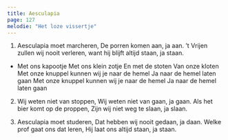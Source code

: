 ```yaml
---
title: Aesculapia
page: 127 
melodie: "Het loze vissertje"
---  
```


1. Aesculapia moet marcheren,
De porren komen aan, ja aan.
’t Vrijen zullen wij nooit verleren,
want hij blijft altijd staan, ja staan.


- Met ons kapootje
Met ons klein zotje
En met de stoten
Van onze kloten
Met onze knuppel kunnen wij je naar de hemel
Ja naar de hemel laten gaan
Met onze knuppel kunnen wij je naar de hemel
Ja naar de hemel laten gaan

2. Wij weten niet van stoppen,
Wij weten niet van gaan, ja gaan.
Als het bier komt op de proppen,
Zijn wij niet weg te slaan, ja slaan.


3. Aesculapia moet studeren,
Dat hebben wij nooit gedaan, ja daan.
Welke prof gaat ons dat leren,
Hij laat ons altijd staan, ja staan.  